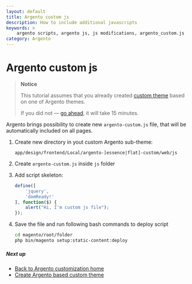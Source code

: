 ```yaml
---
layout: default
title: Argento custom js
description: How to include additional javascripts
keywords: >
    argento scripts, argento js, js modifications, argento_custom.js
category: Argento
---
```


# Argento custom js

> **Notice**
>
> This tutorial assumes that you already created [custom theme](../custom-theme/)
> based on one of Argento themes.
>
> If you did not &mdash; [go ahead](../custom-theme/), it will take 15 minutes.

Argento brings possibility to create new `argento-custom.js` file, that will be
automatically included on all pages.

 1. Create new directory in yout custom Argento sub-theme:

    ```
    app/design/frontend/Local/argento-[essence|flat]-custom/web/js
    ```

 2. Create `argento-custom.js` inside `js` folder
 3. Add script skeleton:

    ```js
    define([
        'jquery',
        'domReady!'
    ], function($) {
        alert("Hi, I'm custom js file");
    });
    ```

 4. Save the file and run following bash commands to deploy script

    ```bash
    cd magento/root/folder
    php bin/magento setup:static-content:deploy
    ```

##### Next up

 -  [Back to Argento customization home](../)
 -  [Create Argento based custom theme](/m2/argento/customization/custom-theme/)
